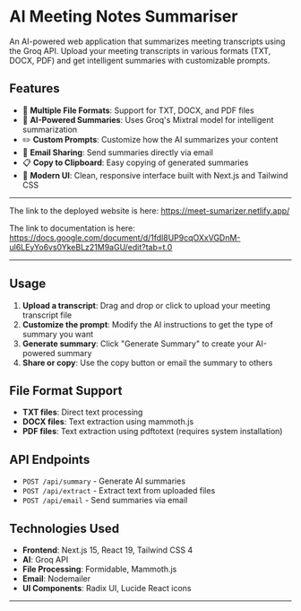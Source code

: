 # AI Meeting Notes Summariser

An AI-powered web application that summarizes meeting transcripts using the Groq API. Upload your meeting transcripts in various formats (TXT, DOCX, PDF) and get intelligent summaries with customizable prompts.

## Features

- 📄 **Multiple File Formats**: Support for TXT, DOCX, and PDF files
- 🤖 **AI-Powered Summaries**: Uses Groq's Mixtral model for intelligent summarization
- ✏️ **Custom Prompts**: Customize how the AI summarizes your content
- 📧 **Email Sharing**: Send summaries directly via email
- 📋 **Copy to Clipboard**: Easy copying of generated summaries
- 🎨 **Modern UI**: Clean, responsive interface built with Next.js and Tailwind CSS

-------------------------
The link to the deployed website is here: 
https://meet-sumarizer.netlify.app/

The link to documentation is here:
https://docs.google.com/document/d/1fdl8UP9cqOXxVGDnM-ul6LEyYo6vs0YkeBLz21M9aGU/edit?tab=t.0

----------------------

## Usage

1. **Upload a transcript**: Drag and drop or click to upload your meeting transcript file
2. **Customize the prompt**: Modify the AI instructions to get the type of summary you want
3. **Generate summary**: Click "Generate Summary" to create your AI-powered summary
4. **Share or copy**: Use the copy button or email the summary to others

## File Format Support

- **TXT files**: Direct text processing
- **DOCX files**: Text extraction using mammoth.js
- **PDF files**: Text extraction using pdftotext (requires system installation)

## API Endpoints

- `POST /api/summary` - Generate AI summaries
- `POST /api/extract` - Extract text from uploaded files
- `POST /api/email` - Send summaries via email

## Technologies Used

- **Frontend**: Next.js 15, React 19, Tailwind CSS 4
- **AI**: Groq API 
- **File Processing**: Formidable, Mammoth.js
- **Email**: Nodemailer
- **UI Components**: Radix UI, Lucide React icons

-------------------------------
